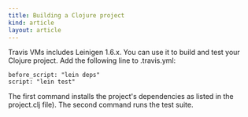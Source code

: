 ```yaml
---
title: Building a Clojure project
kind: article
layout: article
---
```


Travis VMs includes Leinigen 1.6.x. You can use it to build and test your Clojure project. Add the following line to .travis.yml:

    before_script: "lein deps"
    script: "lein test"


The first command installs the project's dependencies as listed in the project.clj file). The second command runs the test suite.
